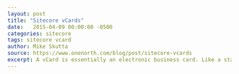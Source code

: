 ```yaml
---
layout: post
title: "Sitecore vCards"
date:   2015-04-09 00:00:00 -0500
categories: sitecore
tags: sitecore vcard
author: Mike Skutta
source: https://www.onenorth.com/blog/post/sitecore-vcards
excerpt: A vCard is essentially an electronic business card. Like a standard business card, vCards contain business related information about an individual or company. Usually this includes contact information such as the company name, the person’s name, address, phone numbers, email addresses and social media links. vCards can be attached to e-mail messages, shared through instant messaging, downloaded from web pages and distributed through various other forms of media.
---
```

